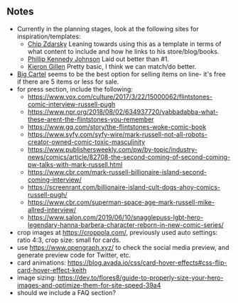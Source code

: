 ## Notes
* Currently in the planning stages, look at the following sites for inspiration/templates:
  *   [Chip Zdarsky](http://www.zdars.co/) Leaning towards using this as a template in terms of what content to include and how he links to his store/blog/books.
  *   [Phillip Kennedy Johnson](https://www.phillipkennedyjohnson.com/) Laid out better than #1.
  *   [Kieron Gillen](https://kierongillen.com/) Pretty basic, I think we can match/do better.
*  [Big Cartel](https://www.bigcartel.com/examples) seems to be the best option for selling items on line- it's free if there are 5 items or less for sale. 
* for press section, include the following:
  * https://www.vox.com/culture/2017/3/22/15000062/flintstones-comic-interview-russell-pugh
  * https://www.npr.org/2018/08/02/634937720/yabbadabba-what-these-arent-the-flintstones-you-remember
  * https://www.gq.com/story/the-flintstones-woke-comic-book
  * https://www.syfy.com/syfy-wire/mark-russell-not-all-robots-creator-owned-comic-toxic-masculinity
  * https://www.publishersweekly.com/pw/by-topic/industry-news/comics/article/82708-the-second-coming-of-second-coming-pw-talks-with-mark-russell.html
  * https://www.cbr.com/mark-russell-billionaire-island-second-coming-interview/
  * https://screenrant.com/billionaire-island-cult-dogs-ahoy-comics-russell-pugh/
  * https://www.cbr.com/superman-space-age-mark-russell-mike-allred-interview/
  * https://www.salon.com/2019/06/10/snagglepuss-lgbt-hero-legendary-hanna-barbera-character-reborn-in-new-comic-series/
* crop images at https://croppola.com/, previously used auto settings: ratio 4:3, crop size: small for cards.
* use https://www.opengraph.xyz/ to check the social media preview, and generate preview code for Twitter, etc.
* card animations: https://blog.avada.io/css/card-hover-effects#css-flip-card-hover-effect-keith
* image sizing: https://dev.to/flores8/guide-to-properly-size-your-hero-images-and-optimize-them-for-site-speed-39a4
* should we include a FAQ section?